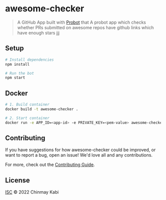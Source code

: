 # awesome-checker

> A GitHub App built with [Probot](https://github.com/probot/probot) that A probot app which checks whether PRs submitted on awesome repos have github links which have enough stars
jjj
## Setup

```sh
# Install dependencies
npm install

# Run the bot
npm start
```

## Docker

```sh
# 1. Build container
docker build -t awesome-checker .

# 2. Start container
docker run -e APP_ID=<app-id> -e PRIVATE_KEY=<pem-value> awesome-checker
```

## Contributing

If you have suggestions for how awesome-checker could be improved, or want to report a bug, open an issue! We'd love all and any contributions.

For more, check out the [Contributing Guide](CONTRIBUTING.md).

## License

[ISC](LICENSE) © 2022 Chinmay Kabi

